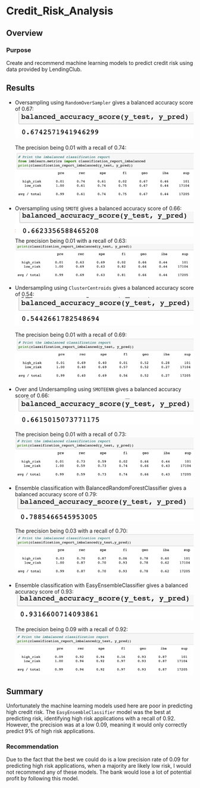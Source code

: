 # Credit_Risk_Analysis

## Overview

### Purpose

Create and recommend machine learning models to predict credit risk using data provided by LendingClub.

## Results

- Oversampling using `RandomOverSampler` gives a balanced accuracy score of 0.67:
  <img src="https://github.com/brown-rox20/Credit_Risk_Analysis/blob/main/assets/images/01_RandomOverSampler.png">

  The precision being 0.01 with a recall of 0.74:
  <img src="https://github.com/brown-rox20/Credit_Risk_Analysis/blob/main/assets/images/02_precision_and_recall.png">

- Oversampling using `SMOTE` gives a balanced accuracy score of 0.66:
  <img src="https://github.com/brown-rox20/Credit_Risk_Analysis/blob/main/assets/images/03_smote.png">
  The precision being 0.01 with a recall of 0.63:
  <img src="https://github.com/brown-rox20/Credit_Risk_Analysis/blob/main/assets/images/04_precision_and_recall.png">

- Undersampling using `ClusterCentroids` gives a balanced accuracy score of 0.54:
  <img src="https://github.com/brown-rox20/Credit_Risk_Analysis/blob/main/assets/images/05_ClusterCentroids.png">

  The precision being 0.01 with a recall of 0.69:
  <img src="https://github.com/brown-rox20/Credit_Risk_Analysis/blob/main/assets/images/06_precision_and_recall.png">

- Over and Undersampling using `SMOTEENN` gives a balanced accuracy score of 0.66:
  <img src="https://github.com/brown-rox20/Credit_Risk_Analysis/blob/main/assets/images/07_SMOTEENN.png">

  The precision being 0.01 with a recall of 0.73:
  <img src="https://github.com/brown-rox20/Credit_Risk_Analysis/blob/main/assets/images/08_precision_and_recall.png">

- Ensemble classification with BalancedRandomForestClassifier gives a balanced accuracy score of 0.79:
  <img src="https://github.com/brown-rox20/Credit_Risk_Analysis/blob/main/assets/images/09_BalancedRandomForestClassifier.png">

  The precision being 0.03 with a recall of 0.70:
  <img src="https://github.com/brown-rox20/Credit_Risk_Analysis/blob/main/assets/images/10_precision_and_recall.png">

- Ensemble classification with EasyEnsembleClassifier gives a balanced accuracy score of 0.93:
  <img src="https://github.com/brown-rox20/Credit_Risk_Analysis/blob/main/assets/images/11_EasyEnsembleClassifier.png">

  The precision being 0.09 with a recall of 0.92:
  <img src="https://github.com/brown-rox20/Credit_Risk_Analysis/blob/main/assets/images/12_precision_and_recall.png">

## Summary

Unfortunately the machine learning models used here are poor in predicting high credit risk. The `EasyEnsembleClassifier` model was the best at predicting risk, identifying high risk applications with a recall of 0.92. However, the precision was at a low 0.09, meaning it would only correctly predict 9% of high risk applications.

### Recommendation

Due to the fact that the best we could do is a low precision rate of 0.09 for predicting high risk applications, when a majority are likely low risk, I would not recommend any of these models. The bank would lose a lot of potential profit by following this model.
